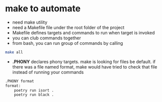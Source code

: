 # **make** to automate

- need make utility
- need a Makefile file under the root folder of the project
- Makefile defines targets and commands to run when target is invoked
- you can club commands together
- from bash, you can run group of commands by calling

```bash
make all
```

- **.PHONY** declares phony targets. make is looking for files be default. if there was a file named format, make would have tried to check that file instead of running your commands

```bash
.PHONY format
format:
    poetry run isort .
    poetry run black .
```
